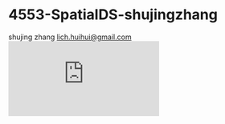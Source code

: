 # 4553-SpatialDS-shujingzhang
shujing zhang
lich.huihui@gmail.com
![](http://bbs.seikuu.com/forum.php?mod=attachment&aid=NTI2Nzl8MmZjMDgxOWR8MTQ0Mjk4NTk5OHwyOTY0N3w1MTYyMQ%3D%3D&noupdate=yes)

